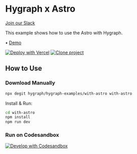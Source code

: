 # Hygraph x Astro

[Join our Slack](https://slack.hygraph.com)

This example shows how to use the Astro with Hygraph.

• [Demo](https://hygraph-with-astro.vercel.app)

[![Deploy with Vercel](https://vercel.com/button)](https://vercel.com/import/project?template=https://github.com/hygraph/hygraph-examples/tree/master/with-astro) [![Clone project](https://hygraph.com/button)](https://app.hygraph.com/clone/0ff23f7a41ce4da69a366ab299cc24d8)

## How to Use

### Download Manually

```bash
npx degit hygraph/hygraph-examples/with-astro with-astro
```

Install & Run:

```bash
cd with-astro
npm install
npm run dev
```

### Run on Codesandbox

[![Develop with Codesandbox](https://codesandbox.io/static/img/play-codesandbox.svg)](https://codesandbox.io/s/github/hygraph/hygraph-examples/tree/master/with-astro)
